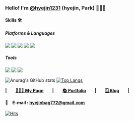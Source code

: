 <!--### Hi there👋🏻-->

### Hello! I'm [@hyejin1231](https://hyejin1231.github.io/#about-me) (hyejin, Park) 🙋🏻‍♀️

#### Skills 🛠
##### Platforms & Languages 
<img src="https://img.shields.io/badge/Java-007396?style=flat-square&logo=Java&logoColor=white"/></a>
<img src="https://img.shields.io/badge/Spring-6DB33F?style=flat-square&logo=Spring&logoColor=white"/></a>
<img src="https://img.shields.io/badge/Spring Boot-6DB33F?style=flat-square&logo=Spring Boot&logoColor=white"/></a>
<img src="https://img.shields.io/badge/MariaDB-003545?style=flat-square&logo=MariaDB&logoColor=white"/></a>
<img src="https://img.shields.io/badge/Android-3DDC84?style=flat-square&logo=Android&logoColor=white"/></a>
##### Tools 
<img src="https://img.shields.io/badge/Firebase-FFCA28?style=flat-square&logo=Firebase&logoColor=white"/></a>
<img src="https://img.shields.io/badge/Git-F05032?style=flat-square&logo=Git&logoColor=white"/></a>
<img src="https://img.shields.io/badge/Android Studio-3DDC84?style=flat-square&logo=Android Studio&logoColor=white"/></a>


<!--[![Anurag's GitHub stats](https://github-readme-stats.vercel.app/api?username=hyejin1231)](https://github.com/anuraghazra/github-readme-stats)-->
![Anurag's GitHub stats](https://github-readme-stats.vercel.app/api?username=hyejin1231&show_icons=true&theme=radical)
[![Top Langs](https://github-readme-stats.vercel.app/api/top-langs/?username=hyejin1231&layout=compact&theme=radical)](https://github.com/anuraghazra/github-readme-stats)
<br>

**|　　[👩🏻‍💻 My Page](https://hyejin1231.github.io)　　|　　[📚 Portfolio]()　　|　　[🗓 Blog](https://hyejin.tistory.com/)　　|**

**📩　E-mail : hyejinbag772@gmail.com**
<br>
<br>
[![Hits](https://hits.seeyoufarm.com/api/count/incr/badge.svg?url=https%3A%2F%2Fgithub.com%2Fhyejin1231&count_bg=%23E53AC8&title_bg=%23555555&icon=&icon_color=%23E7E7E7&title=hits&edge_flat=false)](https://hits.seeyoufarm.com)       
<!--
**hyejin1231/hyejin1231** is a ✨ _special_ ✨ repository because its `README.md` (this file) appears on your GitHub profile.

Here are some ideas to get you started:

- 🔭 I’m currently working on ...
- 🌱 I’m currently learning ...
- 👯 I’m looking to collaborate on ...
- 🤔 I’m looking for help with ...
- 💬 Ask me about ...
- 📫 How to reach me: ...
- 😄 Pronouns: ...
- ⚡ Fun fact: ...
-->
